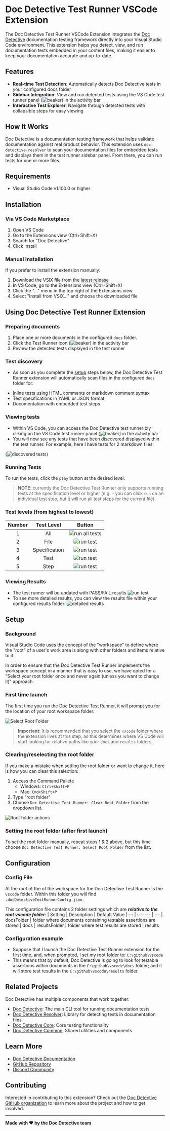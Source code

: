 # Doc Detective Test Runner VSCode Extension

The Doc Detective Test Runner VSCode Extension integrates the [Doc Detective](https://doc-detective.com) documentation testing framework directly into your Visual Studio Code environment. This extension helps you detect, view, and run documentation tests embedded in your content files, making it easier to keep your documentation accurate and up-to-date.

## Features

- **Real-time Test Detection**: Automatically detects Doc Detective tests in your configured docs folder
- **Sidebar Integration**: View and run detected tests using the VS Code test runner panel (![beaker](media/beaker.png)) in the activity bar
- **Interactive Test Explorer**: Navigate through detected tests with collapsible steps for easy viewing

## How It Works

Doc Detective is a documentation testing framework that helps validate documentation against real product behavior. This extension uses `doc-detective-resolver` to scan your documentation files for embedded tests and displays them in the test runner sidebar panel. From there, you can run tests for one or more files.
    
## Requirements

- Visual Studio Code v1.100.0 or higher

## Installation

### Via VS Code Marketplace

1. Open VS Code
2. Go to the Extensions view (Ctrl+Shift+X)
3. Search for "Doc Detective"
4. Click Install

### Manual Installation

If you prefer to install the extension manually:

1. Download the VSIX file from the [latest release](https://github.com/doc-detective/vscode/releases/latest)
2. In VS Code, go to the Extensions view (Ctrl+Shift+X)
3. Click the "..." menu in the top right of the Extensions view
4. Select "Install from VSIX..." and choose the downloaded file

## Using Doc Detective Test Runner Extension
### Preparing documents
1. Place one or more documents in the configured `docs` folder.
2. Click the Test Runner icon (![beaker](media/beaker.png)) in the activity bar
3. Review the detected tests displayed in the test runner

### Test discovery
* As soon as you complete the [setup](#setup) steps below, the Doc Detective Test Runner extension will automatically scan files in the configured `docs` folder for:
- Inline tests using HTML comments or markdown comment syntax
- Test specifications in YAML or JSON format
- Documentation with embedded test steps

### Viewing tests
* Within VS Code, you can access the Doc Detective test runner bly cliking on the VS Code test runner panel (![beaker](media/beaker.png)) in the activity bar
* You will now see any tests that have been discovered displayed within the test runner. For example, here I have tests for 2 markdown files: 

(![discovered tests](media/tests_not_run_multiple_docs.png))

### Running Tests
To run the tests, click the `play` button at the desired level.

> **NOTE**: currently the Doc Detective Test Runner only supports running tests at the specification level or higher (e.g. - you can click `run` on an individual test step, but it will run all test steps for the current file).

### Test levels (from highest to lowest)
| Number | Test Level       | Button
| :-:    | :------:         | :---:
| 1      |  All             | ![run all tests](media/run_all_tests.png)          | 
| 2      |  File            | ![run test](media/run_test.png)
| 3      |  Specification   | ![run test](media/run_test.png)
| 4      |  Test            | ![run test](media/run_test.png)
| 5      |  Step            | ![run test](media/run_test.png)


### Viewing Results
* The test runner will be updated with PASS/FAIL results
![run test](media/test_runner_results.png)
* To see more detailed results, you can view the results file within your configured results folder:
![detailed results](media/detailed_results.png)

## Setup
### Background
Visual Studio Code uses the concept of the "workspace" to define where the "root" of a user's work area is along with other folders and items relative to it.

In order to ensure that the Doc Detective Test Runner implements the workspace concept in a manner that is easy to use, we have opted for a "Select your root folder once and never again (unless you want to change it)" approach.

### First time launch
The first time you run the Doc Detective Test Runner, it will prompt you for the location of your root workspace folder.

![Select Root Folder](media/Select_root_folder.png)

> **Important**: It is recommended that you select the `vscode` folder where the extension lives at this step, as this determines where VS Code will start looking for relative paths like your `docs` and `results` folders

### Clearing/reselecting the root folder
If you make a mistake when setting the root folder or want to change it, here is how you can clear this selection:

1. Access the Command Pallete
   * Windows: `Ctrl+Shift+P`
   * Mac: `Cmd+Shift+P`
1. Type "root folder"
1. Choose `Doc Detective Test Runner: Clear Root Folder` from the dropdown list.

![Root folder actions](media/root_folder_actions.png)

### Setting the root folder (after first launch)
To set the root folder manually, repeat steps 1 & 2 above, but this time choose `Doc Detective Test Runner: Select Root Folder` from the list.

## Configuration

### Config File
At the root of the of the workspace for the Doc Detective Test Runner is the `vscode` folder. Within this folder you will find `.docDetectiveTestRunnerConfig.json`.

This configuration file contains 2 folder settings which are ***relative to the root vscode folder***:
| Setting       | Description       | Default Value
| :-:           | :------           | :--
| docsFolder    |  folder where documents containing testable assertions are stored                              |   docs
| resultsFolder |  folder where test results are stored | results

### Configuration example
* Suppose that I launch the Doc Detective Test Runner extension for the first time, and, when prompted, I set my root folder to: `C:\github\vscode`
* This means that by default, Doc Detective is going to look for testable assertions within documents in the `C:\github\vscode\docs` folder; and it will store test results in the `C:\github\vscode\results` folder.

## Related Projects

Doc Detective has multiple components that work together:

- [Doc Detective](https://github.com/doc-detective/doc-detective): The main CLI tool for running documentation tests
- [Doc Detective Resolver](https://github.com/doc-detective/resolver): Library for detecting tests in documentation files
- [Doc Detective Core](https://github.com/doc-detective/doc-detective-core): Core testing functionality
- [Doc Detective Common](https://github.com/doc-detective/doc-detective-common): Shared utilities and components

## Learn More

- [Doc Detective Documentation](https://doc-detective.com)
- [GitHub Repository](https://github.com/doc-detective/vscode)
- [Discord Community](https://discord.gg/2M7wXEThfF)

## Contributing

Interested in contributing to this extension? Check out the [Doc Detective GitHub organization](https://github.com/doc-detective) to learn more about the project and how to get involved.

---

**Made with ❤️ by the Doc Detective team**
